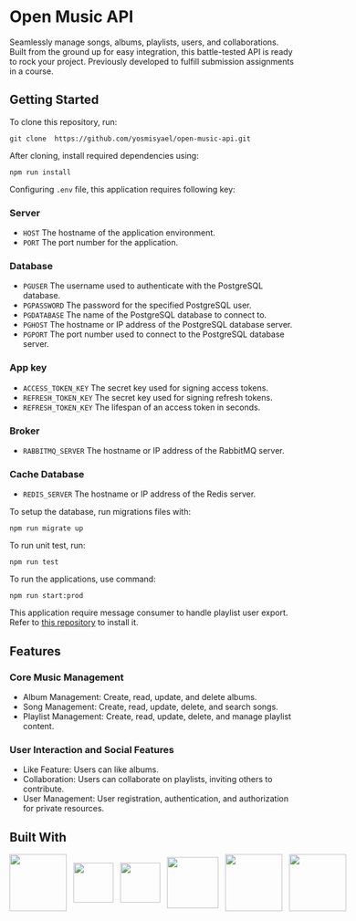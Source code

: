 # Open Music API
Seamlessly manage songs, albums, playlists, users, and collaborations. Built from the ground up for easy integration, this battle-tested API is ready to rock your project. Previously developed to fulfill submission assignments in a course.

## Getting Started
To clone this repository, run:
```shell
git clone  https://github.com/yosmisyael/open-music-api.git
```
After cloning, install required dependencies using:
```shell
npm run install
```
Configuring `.env` file, this application requires following key:
### Server
- `HOST` The hostname of the application environment.
- `PORT` The port number for the application.
### Database
- `PGUSER` The username used to authenticate with the PostgreSQL database.
- `PGPASSWORD` The password for the specified PostgreSQL user.
- `PGDATABASE` The name of the PostgreSQL database to connect to.
- `PGHOST` The hostname or IP address of the PostgreSQL database server.
- `PGPORT` The port number used to connect to the PostgreSQL database server.
### App key
- `ACCESS_TOKEN_KEY` The secret key used for signing access tokens.
- `REFRESH_TOKEN_KEY` The secret key used for signing refresh tokens.
- `REFRESH_TOKEN_KEY` The lifespan of an access token in seconds.
### Broker
- `RABBITMQ_SERVER` The hostname or IP address of the RabbitMQ server.
### Cache Database
- `REDIS_SERVER` The hostname or IP address of the Redis server.

To setup the database, run migrations files with:
```shell
npm run migrate up
```
To run unit test, run:
```shell
npm run test
```
To run the applications, use command:
```shell
npm run start:prod
```
This application require message consumer to handle playlist user export. Refer to [this repository](https://github.com/yosmisyael/open-music-api-queue-consumer) to install it.

## Features
### Core Music Management
- Album Management: Create, read, update, and delete albums.
- Song Management: Create, read, update, delete, and search songs.
- Playlist Management: Create, read, update, delete, and manage playlist content.
### User Interaction and Social Features
- Like Feature: Users can like albums.
- Collaboration: Users can collaborate on playlists, inviting others to contribute.
- User Management: User registration, authentication, and authorization for private resources.

## Built With
<div style="display: flex; align-items: center; gap: 12px">
    <img src="https://raw.githubusercontent.com/hapijs/assets/master/images/hapi.png" width="100" />
    <img src="https://cdn.jsdelivr.net/gh/devicons/devicon@latest/icons/postgresql/postgresql-original.svg" width="70"/>
    <img src="https://cdn.jsdelivr.net/gh/devicons/devicon@latest/icons/redis/redis-original-wordmark.svg" width="70"/>
    <img src="https://cdn.jsdelivr.net/gh/devicons/devicon@latest/icons/nodejs/nodejs-original-wordmark.svg" width="90" />
    <img src="https://cdn.jsdelivr.net/gh/devicons/devicon@latest/icons/rabbitmq/rabbitmq-original-wordmark.svg" width="100"/>
    <img src="https://cdn.jsdelivr.net/gh/devicons/devicon@latest/icons/eslint/eslint-original-wordmark.svg" width="100"/>
</div>